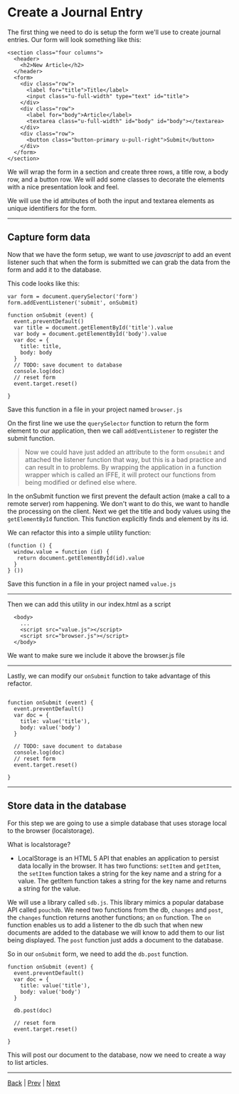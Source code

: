 # Create a Journal Entry

The first thing we need to do is setup the form we'll use to create journal entries.
Our form will look something like this:

```
<section class="four columns">
  <header>
    <h2>New Article</h2>
  </header>
  <form>
    <div class="row">
      <label for="title">Title</label>
      <input class="u-full-width" type="text" id="title">
    </div>
    <div class="row">
      <label for="body">Article</label>
      <textarea class="u-full-width" id="body" id="body"></textarea>
    </div>
    <div class="row">
      <button class="button-primary u-pull-right">Submit</button>
    </div>
  </form>
</section>
```

We will wrap the form in a section and create three rows, a title row, a body row,
and a button row. We will add some classes to decorate the elements with a
nice presentation look and feel.

We will use the id attributes of both the input and textarea elements as unique
identifiers for the form.

---

## Capture form data

Now that we have the form setup, we want to use *javascript* to add an event
listener such that when the form is submitted  we can grab the data from the form
and add it to the database.

This code looks like this:

```
var form = document.querySelector('form')
form.addEventListener('submit', onSubmit)

function onSubmit (event) {
  event.preventDefault()
  var title = document.getElementById('title').value
  var body = document.getElementById('body').value
  var doc = {
    title: title,
    body: body
  }
  // TODO: save document to database
  console.log(doc)
  // reset form
  event.target.reset()

}
```

Save this function in a file in your project named `browser.js`

On the first line we use the `querySelector` function to return the form element
to our application, then we call `addEventListener` to register the submit function.

> Now we could have just added an attribute to the form `onsubmit` and attached
the listener function that way, but this is a bad practice and can result in to
problems. By wrapping the application in a function wrapper which is called an IFFE, it
will protect our functions from being modified or defined else where.

In the onSubmit function we first prevent the default
action (make a call to a remote server) rom happening. We don't want
to do this, we want to handle the processing on the client. Next we get the
title and body values using the `getElementById` function. This function explicitly
finds and element by its id.

We can refactor this into a simple utility function:


```
(function () {
  window.value = function (id) {
   return document.getElementById(id).value
  }
} ())
```

Save this function in a file in your project named `value.js`

---

Then we can add this utility in our index.html as a script

```
  <body>
    ...
    <script src="value.js"></script>
    <script src="browser.js"></script>
  </body>
```

We want to make sure we include it above the browser.js file

---

Lastly, we can modify our `onSubmit` function to take advantage of this refactor.

```

function onSubmit (event) {
  event.preventDefault()
  var doc = {
    title: value('title'),
    body: value('body')
  }

  // TODO: save document to database
  console.log(doc)
  // reset form
  event.target.reset()

}

```

---

## Store data in the database

For this step we are going to use a simple database that uses storage local to the
browser (localstorage).

What is localstorage?

- LocalStorage is an HTML 5 API that enables an application
to persist data locally in the browser. It has two functions: `setItem` and
`getItem`, the `setItem` function takes a string for the key name and a string
for a value. The getItem function takes a string for the key name and returns a
string for the value.

We will use a library called `sdb.js`. This library mimics a popular database API
called `pouchdb`. We need two functions from the db, `changes` and `post`, the
`changes` function returns another functions; an `on` function.
The `on` function enables us to add a listener to the db such that when new documents are added to the database we will know to add them to our list being displayed. The `post` function just adds a document to the database.

So in our `onSubmit` form, we need to add the `db.post` function.

```
function onSubmit (event) {
  event.preventDefault()
  var doc = {
    title: value('title'),
    body: value('body')
  }

  db.post(doc)

  // reset form
  event.target.reset()

}

```

This will post our document to the database, now we need to create a way to list
articles.

---

[Back](.) | [Prev](setup) | [Next](list)
